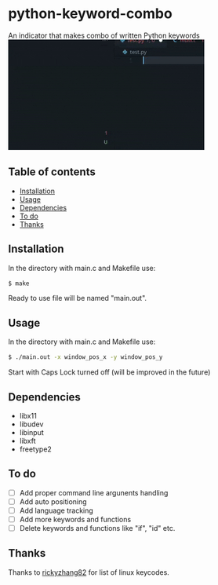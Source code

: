 # python-keyword-combo

An indicator that makes combo of written Python keywords 
![alt image](https://raw.githubusercontent.com/bulochka-reborn/python-keyword-combo/4a2811b7ff761ffce89d6b8313136b384aab9c3c/demonstration.gif)

## Table of contents

- [Installation](#installation)
- [Usage](#usage)
- [Dependencies](#dependencies)
- [To do](#to-do)
- [Thanks](#thanks)

## Installation

In the directory with main.c and Makefile use:

```sh
$ make
```
Ready to use file will be named "main.out".

## Usage

In the directory with main.c and Makefile use:

```sh
$ ./main.out -x window_pos_x -y window_pos_y
```

Start with Caps Lock turned off (will be improved in the future)

## Dependencies

- libx11
- libudev
- libinput
- libxft
- freetype2

## To do

- [ ] Add proper command line argunents handling
- [ ] Add auto positioning
- [ ] Add language tracking
- [ ] Add more keywords and functions
- [ ] Delete keywords and functions like "if", "id" etc.

## Thanks

Thanks to [rickyzhang82](https://gist.github.com/rickyzhang82) for list of linux keycodes.



